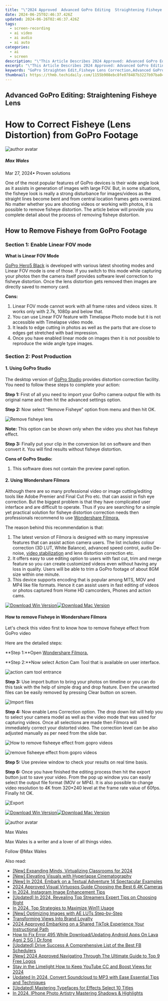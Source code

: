 ```yaml
---
title: "\"2024 Approved  Advanced GoPro Editing  Straightening Fisheye Lens\""
date: 2024-06-25T02:46:37.426Z
updated: 2024-06-26T02:46:37.426Z
tags: 
  - screen-recording
  - ai video
  - ai audio
  - ai auto
categories: 
  - ai
  - screen
description: "\"This Article Describes 2024 Approved: Advanced GoPro Editing: Straightening Fisheye Lens\""
excerpt: "\"This Article Describes 2024 Approved: Advanced GoPro Editing: Straightening Fisheye Lens\""
keywords: "GoPro Straighten Edit,Fisheye Lens Correction,Advanced GoPro Editing,Strain GoPro Video,Fix Fisheye Effect,Straightened GoPro Shots,Edit Fisheye Footage"
thumbnail: https://thmb.techidaily.com/1155b908ebc8fe078487b3227b97ba044636fc4713be9d07ea00e7f8a9937936.jpeg
---
```


## Advanced GoPro Editing: Straightening Fisheye Lens

# How to Correct Fisheye (Lens Distortion) from GoPro Footage

![author avatar](https://images.wondershare.com/filmora/article-images/max-wales-author.jpg)

##### Max Wales

 Mar 27, 2024• Proven solutions

 One of the most popular features of GoPro devices is their wide angle look as it assists in generation of images with large FOV. But, in some situations, the fisheye look is really a strong disturbance for images/videos as the straight lines become bent and from central location frames gets oversized. No matter whether you are shooting videos or working with photos, it is possible to remove fisheye distortion. The article below will provide you complete detail about the process of removing fisheye distortion.

## How to Remove Fisheye from GoPro Footage

### **Section 1: Enable Linear FOV mode**

**What is Linear FOV Mode**

[GoPro Hero5 Black](https://tools.techidaily.com/wondershare/filmora/download/) is developed with various latest shooting modes and Linear FOV mode is one of those. If you switch to this mode while capturing your photos then the camera itself provides software level correction to fisheye distortion. Once the lens distortion gets removed then images are directly saved to memory card.

**Cons:**

1. Linear FOV mode cannot work with all frame rates and videos sizes. It works only with 2.7k, 1080p and below that.
2. You can use Linear FOV feature with Timelapse Photo mode but it is not accessible with Timelapse video mode.
3. It leads to edge cutting in photos as well as the parts that are close to edges get stretched with bad impression.
4. Once you have enabled linear mode on images then it is not possible to reproduce the wide angle type images.

### **Section 2: Post Production**

#### 1\. Using GoPro Studio

 The desktop version of [GoPro Studio](https://tools.techidaily.com/wondershare/filmora/download/) provides distortion correction facility. You need to follow these steps to complete your action:

**Step 1:** First of all you need to import your GoPro camera output file with its original name and then hit the advanced settings option.

**Step 2:** Now select “Remove Fisheye” option from menu and then hit OK.

![Remove fisheye lens](https://images.wondershare.com/filmora/article-images/remove-fisheye-lens-studio.PNG)

**Note:** This option can be shown only when the video you shot has fisheye effect.

**Step 3:** Finally put your clip in the conversion list on software and then convert it. You will find results without fisheye distortion.

**Cons of GoPro Studio:**

1. This software does not contain the preview panel option.

#### 2\.  Using Wondershare Filmora

 Although there are so many professional video or image cutting/editing tools like Adobe Premier and Final Cut Pro etc. that can assist in fish eye correction. But the biggest problem is that they have complicated user interface and are difficult to operate. Thus if you are searching for a simple yet practical solution for fisheye distortion correction needs then professionals recommend to use [Wondershare Filmora.](https://tools.techidaily.com/wondershare/filmora/download/)

The reason behind this recommendation is that:

1. The latest version of Filmora is designed with so many impressive features that can assist action camera users. The list includes colour correction (3D LUT, White Balance), advanced speed control, audio De-noise, [video stabilization](https://tools.techidaily.com/wondershare/filmora/download/) and lens distortion correction etc.
2. It offers easy to use editing option to users with fast cut, trim and merge feature so you can create customized videos even without having any loss in quality. Users will be able to trim a GoPro footage of about 8GM size within one minute.
3. This device supports  encoding that is popular among MTS, MOV and MP4 like file formats. Hence it can assist users in fast editing of videos or photos captured from Home HD camcorders, Phones and action cams.

[![Download Win Version](https://images.wondershare.com/filmora/guide/download-btn-win.jpg)](https://tools.techidaily.com/wondershare/filmora/download/)[![Download Mac Version](https://images.wondershare.com/filmora/guide/download-btn-mac.jpg)](https://tools.techidaily.com/wondershare/filmora/download/)

#### **How to remove Fisheye in Wondershare Filmora**

 Let's check this video first to know how to remove fisheye effect from GoPro video

 Here are the detailed steps:

**Step 1:**Open [Wondershare Filmora.](https://tools.techidaily.com/wondershare/filmora/download/)

**Step 2:**Now select Action Cam Tool that is available on user interface.

![action cam tool entrance](https://images.wondershare.com/filmora/guide/1-action-cam-tool-fix-entrance.jpg)

**Step 3:** Use import button to bring your photos on timeline or you can do this task with the help of simple drag and drop feature. Even the unwanted files can be easily removed by pressing Clear button on screen.

![Import files](https://images.wondershare.com/filmora/guide/3-action-cam-tool-import-file.jpg)

**Step 4:** Now enable Lens Correction option. The drop down list will help you to select your camera model as well as the video mode that was used for capturing videos. Once all selections are made then Filmora will immediately correct your distorted video. The correction level can be also adjusted manually as per need from the slide bar.

![How to remove fisheeye effect from gopro  videos](https://images.wondershare.com/filmora/article-images/correct-gopro-fisheye-effetc-before.jpg)

![remove fisheeye effect from gopro videos](https://images.wondershare.com/filmora/article-images/correct-gopro-fisheye-effetc-after.jpg)

**Step 5:** Use preview window to check your results on real time basis.

**Step 6:** Once you have finished the editing process then hit the export button just to save your video. From the pop up window you can easily select the output file format (MOV or MP4). It is also possible to change video resolution to 4K from 320\*240 level at the frame rate value of 60fps. Finally hit OK.

![Export](https://images.wondershare.com/filmora/guide/8-action-cam-tool-export.jpg)

[![Download Win Version](https://images.wondershare.com/filmora/guide/download-btn-win.jpg)](https://tools.techidaily.com/wondershare/filmora/download/)[![Download Mac Version](https://images.wondershare.com/filmora/guide/download-btn-mac.jpg)](https://tools.techidaily.com/wondershare/filmora/download/)

![author avatar](https://images.wondershare.com/filmora/article-images/max-wales-author.jpg)

Max Wales

Max Wales is a writer and a lover of all things video.

Follow @Max Wales


<ins class="adsbygoogle"
     style="display:block"
     data-ad-format="autorelaxed"
     data-ad-client="ca-pub-7571918770474297"
     data-ad-slot="1223367746"></ins>



<ins class="adsbygoogle"
     style="display:block"
     data-ad-client="ca-pub-7571918770474297"
     data-ad-slot="8358498916"
     data-ad-format="auto"
     data-full-width-responsive="true"></ins>


<span class="atpl-alsoreadstyle">Also read:</span>
<div><ul>
<li><a href="https://fox-boxes.techidaily.com/new-expanding-minds-virtualizing-classrooms-for-2024/"><u>[New] Expanding Minds, Virtualizing Classrooms for 2024</u></a></li>
<li><a href="https://fox-boxes.techidaily.com/new-elevating-visuals-with-hyperlapse-cinematography/"><u>[New] Elevating Visuals with Hyperlapse Cinematography</u></a></li>
<li><a href="https://fox-boxes.techidaily.com/new-in-2024-embark-on-a-textual-adventure-14-spectacular-examples/"><u>[New] In 2024, Embark on a Textual Adventure  14 Spectacular Examples</u></a></li>
<li><a href="https://fox-boxes.techidaily.com/2024-approved-visual-virtuosos-guide-choosing-the-best-6-4k-cameras/"><u>2024 Approved  Visual Virtuosos Guide  Choosing the Best 6 4K Cameras</u></a></li>
<li><a href="https://fox-boxes.techidaily.com/in-2024-instagram-image-enhancement-tips/"><u>In 2024, Instagram Image Enhancement Tips</u></a></li>
<li><a href="https://fox-boxes.techidaily.com/updated-in-2024-revealing-top-streamers-expert-tips-on-choosing-right/"><u>[Updated] In 2024, Revealing Top Streamers  Expert Tips on Choosing Right</u></a></li>
<li><a href="https://fox-boxes.techidaily.com/in-2024-top-strategies-to-maximize-win11-usage/"><u>In 2024, Top Strategies to Maximize Win11 Usage</u></a></li>
<li><a href="https://fox-boxes.techidaily.com/new-optimizing-images-with-ae-luts-step-by-step/"><u>[New] Optimizing Images with AE LUTs Step-by-Step</u></a></li>
<li><a href="https://extra-tips.techidaily.com/transforming-views-into-brand-loyalty/"><u>Transforming Views Into Brand Loyalty</u></a></li>
<li><a href="https://tiktok-clips.techidaily.com/2024-approved-embarking-on-a-shared-tiktok-experience-your-instructional-path/"><u>2024 Approved  Embarking on a Shared TikTok Experience  Your Instructional Path</u></a></li>
<li><a href="https://change-location.techidaily.com/how-to-fix-error-495-while-downloadupdating-android-apps-on-lava-agni-2-5g-drfone-by-drfone-fix-android-problems-fix-android-problems/"><u>How to Fix Error 495 While Download/Updating Android Apps On Lava Agni 2 5G | Dr.fone</u></a></li>
<li><a href="https://facebook-videos.techidaily.com/updated-drive-success-a-comprehensive-list-of-the-best-fb-schedulers/"><u>[Updated] Drive Success  A Comprehensive List of the Best FB Schedulers</u></a></li>
<li><a href="https://youtube-docs.techidaily.com/024-approved-navigating-through-the-ultimate-guide-to-top-9-free-logos/"><u>[New] 2024 Approved  Navigating Through The Ultimate Guide to Top 9 Free Logos</u></a></li>
<li><a href="https://facebook-record-videos.techidaily.com/stay-in-the-limelight-how-to-keep-youtube-cc-and-boost-views-for-2024/"><u>Stay in the Limelight  How to Keep YouTube CC and Boost Views for 2024</u></a></li>
<li><a href="https://ai-video-tools.techidaily.com/updated-in-2024-convert-soundcloud-to-mp3-with-ease-essential-tips-and-techniques/"><u>Updated In 2024, Convert Soundcloud to MP3 with Ease Essential Tips and Techniques</u></a></li>
<li><a href="https://extra-support.techidaily.com/updated-mastering-typefaces-for-effects-select-10-titles/"><u>[Updated] Mastering Typefaces for Effects  Select 10 Titles</u></a></li>
<li><a href="https://extra-skills.techidaily.com/in-2024-iphone-photo-artistry-mastering-shadows-and-highlights/"><u>In 2024, IPhone Photo Artistry  Mastering Shadows & Highlights</u></a></li>
</ul></div>
